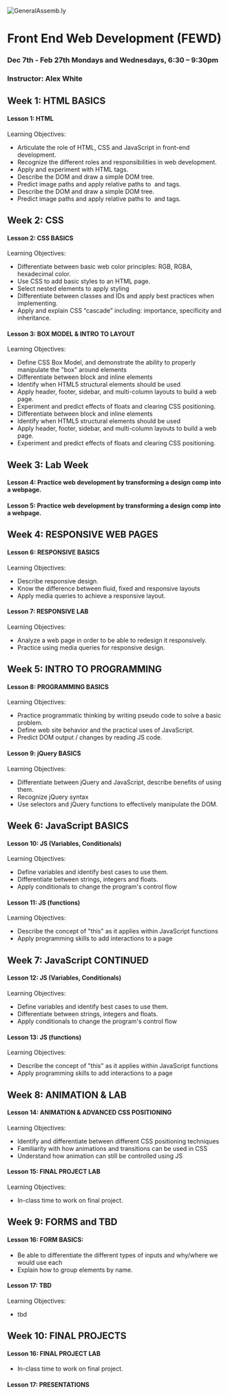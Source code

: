![GeneralAssemb.ly](https://github.com/generalassembly/ga-ruby-on-rails-for-devs/raw/master/images/ga.png "GeneralAssemb.ly")

# Front End Web Development (FEWD)
### Dec 7th - Feb 27th Mondays and Wednesdays, 6:30 – 9:30pm
### Instructor: Alex White

## Week 1: HTML BASICS
#### Lesson 1: HTML
Learning Objectives:
- Articulate the role of HTML, CSS and JavaScript in front-end development.
- Recognize the different roles and responsibilities in web development.
- Apply and experiment with HTML tags.
- Describe the DOM and draw a simple DOM tree.
- Predict image paths and apply relative paths to <img> and <a> tags.
- Describe the DOM and draw a simple DOM tree.
- Predict image paths and apply relative paths to <img> and <a> tags.

## Week 2: CSS
#### Lesson 2: CSS BASICS
Learning Objectives:
- Differentiate between basic web color principles: RGB, RGBA, hexadecimal color.
- Use CSS to add basic styles to an HTML page.
- Select nested elements to apply styling
- Differentiate between classes and IDs and apply best practices when implementing.
- Apply and explain CSS “cascade” including: importance, specificity and inheritance.

#### Lesson 3: BOX MODEL & INTRO TO LAYOUT
Learning Objectives:
- Define CSS Box Model, and demonstrate the ability to properly manipulate the "box" around elements
- Differentiate between block and inline elements
- Identify when HTML5 structural elements should be used
- Apply header, footer, sidebar, and multi-column layouts to build a web page.
- Experiment and predict effects of floats and clearing CSS positioning.
- Differentiate between block and inline elements
- Identify when HTML5 structural elements should
be used
- Apply header, footer, sidebar, and multi-column layouts to build a web page.
- Experiment and predict effects of floats and clearing CSS positioning.

## Week 3: Lab Week
#### Lesson 4: Practice web development by transforming a design comp into a webpage.
#### Lesson 5: Practice web development by transforming a design comp into a webpage.

## Week 4: RESPONSIVE WEB PAGES
#### Lesson 6: RESPONSIVE BASICS
Learning Objectives:
- Describe responsive design.
- Know the difference between fluid, fixed and responsive layouts
- Apply media queries to achieve a responsive layout.

#### Lesson 7: RESPONSIVE LAB
Learning Objectives:
- Analyze a web page in order to be able to redesign it responsively.
- Practice using media queries for responsive design.

## Week 5: INTRO TO PROGRAMMING
#### Lesson 8: PROGRAMMING BASICS
Learning Objectives:
- Practice programmatic thinking by writing pseudo code to solve a basic problem.
- Define web site behavior and the practical uses of JavaScript.
- Predict DOM output / changes by reading JS code.

#### Lesson 9: jQuery BASICS
Learning Objectives:
- Differentiate between jQuery and JavaScript, describe benefits of using them.
- Recognize jQuery syntax
- Use selectors and jQuery functions to effectively manipulate the DOM.


## Week 6: JavaScript BASICS
#### Lesson 10: JS (Variables, Conditionals)
Learning Objectives:
- Define variables and identify best cases to use them.
- Differentiate between strings, integers and floats.
- Apply conditionals to change the program's control flow

#### Lesson 11: JS (functions)
Learning Objectives:
- Describe the concept of "this" as it applies within JavaScript functions
- Apply programming skills to add interactions to a page


## Week 7: JavaScript CONTINUED
#### Lesson 12: JS (Variables, Conditionals)
Learning Objectives:
- Define variables and identify best cases to use them.
- Differentiate between strings, integers and floats.
- Apply conditionals to change the program's control flow

#### Lesson 13: JS (functions)
Learning Objectives:
- Describe the concept of "this" as it applies within JavaScript functions
- Apply programming skills to add interactions to a page


## Week 8: ANIMATION & LAB
#### Lesson 14: ANIMATION & ADVANCED CSS POSITIONING
Learning Objectives:
- Identify and differentiate between different CSS positioning techniques
- Familiarity with how animations and transitions can be used in CSS
- Understand how animation can still be controlled using JS

#### Lesson 15: FINAL PROJECT LAB
Learning Objectives:
- In-class time to work on final project.

## Week 9: FORMS and TBD
#### Lesson 16: FORM BASICS:
- Be able to differentiate the different types of inputs and why/where we would use each
- Explain how to group elements by name.

#### Lesson 17: TBD
Learning Objectives:
- tbd

## Week 10: FINAL PROJECTS
#### Lesson 16:  FINAL PROJECT LAB
- In-class time to work on final project.

#### Lesson 17: PRESENTATIONS
